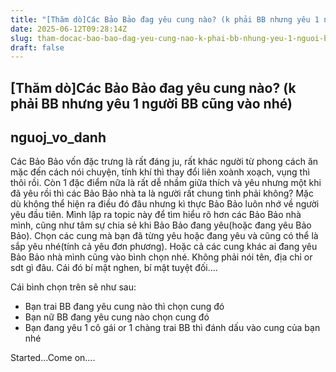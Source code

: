 ```yaml
---
title: "[Thăm dò]Các Bảo Bảo đag yêu cung nào? (k phải BB nhưng yêu 1 người BB cũng vào nhé)"
date: 2025-06-12T09:28:14Z
slug: tham-docac-bao-bao-dag-yeu-cung-nao-k-phai-bb-nhung-yeu-1-nguoi-bb-cung-vao-nhe
draft: false
---
```


## [Thăm dò]Các Bảo Bảo đag yêu cung nào? (k phải BB nhưng yêu 1 người BB cũng vào nhé)

## nguoj_vo_danh

Các Bảo Bảo vốn đặc trưng là rất đáng ju, rất khác người từ phong cách ăn mặc đến cách nói chuyện, tính khí thì thay đổi liên xoành xoạch, vụng thì thôi rồi. Còn 1 đặc điểm nữa là rất dễ nhầm giữa thích và yêu nhưng một khi đã yêu rồi thì các Bảo Bảo nhà ta là người rất chung tình phải không? Mặc dù không thể hiện ra điều đó đâu nhưng kì thực Bảo Bảo luôn nhớ về người yêu đầu tiên. Mình lập ra topic này để tìm hiểu rõ hơn các Bảo Bảo nhà mình, cũng như tâm sự chia sẻ khi Bảo Bảo đang yêu(hoặc đang yêu Bảo Bảo). Chọn các cung mà bạn đã từng yêu hoặc đang yêu và cũng có thể là sắp yêu nhé(tính cả yêu đơn phương). Hoặc cả các cung khác ai đang yêu Bảo Bảo nhà mình cũng vào bình chọn nhé. Không phải nói tên, địa chỉ or sdt gì đâu. Cái đó bí mật nghen, bí mật tuyệt đối.... 

Cái bình chọn trên sẽ như sau:
  + Bạn trai BB đang yêu cung nào thì chọn cung đó
  + Bạn nữ BB đang yêu cung nào chọn cung đó
+ Bạn đang yêu 1 cô gái or 1 chàng trai BB thì đánh dấu vào cung của bạn nhé 

Started...Come on....